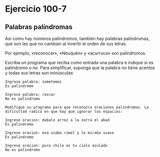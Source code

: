 
# Ejercicio 100-7

## Palabras palíndromas

Así como hay números palíndromos, también hay palabras palíndromas, que son las que no cambian al invertir el orden de sus letras.

Por ejemplo, «reconocer», «Neuquén» y «acurruca» son palíndromos.

Escriba un programa que reciba como entrada una palabra e indique si es palíndromo o no. 
Para simplificar, suponga que la palabra no tiene acentos y todas sus letras son minúsculas:

```
Ingrese palabra: sometemos
Es palindromo

Ingrese palabra: rascar
No es palindromo

Modifique su programa para que reconozca oraciones palíndromas. La dificultad radica en que hay que ignorar los espacios:

Ingrese oracion: dabale arroz a la zorra el abad
Es palindromo

Ingrese oracion: eva usaba rimel y le miraba suave
Es palindromo

Ingrese oracion: puro chile es tu cielo azulado
No es palindromo
```